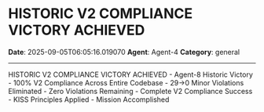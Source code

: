 # HISTORIC V2 COMPLIANCE VICTORY ACHIEVED

**Date**: 2025-09-05T06:05:16.019070
**Agent**: Agent-4
**Category**: general

---

HISTORIC V2 COMPLIANCE VICTORY ACHIEVED - Agent-8 Historic Victory - 100% V2 Compliance Across Entire Codebase - 29→0 Minor Violations Eliminated - Zero Violations Remaining - Complete V2 Compliance Success - KISS Principles Applied - Mission Accomplished
